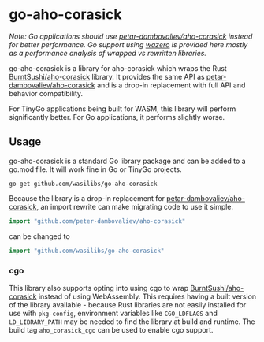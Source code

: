 # go-aho-corasick

_Note: Go applications should use [petar-dambovaliev/aho-corasick][1] instead for better performance.
Go support using [wazero][3] is provided here mostly as a performance analysis of wrapped vs rewritten libraries._

go-aho-corasick is a library for aho-corasick which wraps the Rust [BurntSushi/aho-corasick][2] library.
It provides the same API as [petar-dambovaliev/aho-corasick][1] and is a drop-in replacement with full
API and behavior compatibility.

For TinyGo applications being built for WASM, this library will perform significantly better. For Go applications,
it performs slightly worse.

## Usage

go-aho-corasick is a standard Go library package and can be added to a go.mod file. It will work fine in
Go or TinyGo projects.

```
go get github.com/wasilibs/go-aho-corasick
```

Because the library is a drop-in replacement for [petar-dambovaliev/aho-corasick][1], an import rewrite can
make migrating code to use it simple.

```go
import "github.com/peter-dambovaliev/aho-corasick"
```

can be changed to

```go
import "github.com/wasilibs/go-aho-corasick"
```

### cgo

This library also supports opting into using cgo to wrap [BurntSushi/aho-corasick][2] instead
of using WebAssembly. This requires having a built version of the library available - because
Rust libraries are not easily installed for use with `pkg-config`, environment variables like
`CGO_LDFLAGS` and `LD_LIBRARY_PATH` may be needed to find the library at build and runtime.
The build tag `aho_corasick_cgo` can be used to enable cgo support.

[1]: https://github.com/petar-dambovaliev/aho-corasick
[2]: https://github.com/BurntSushi/aho-corasick
[3]: https://wazero.io
